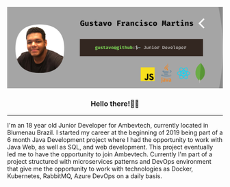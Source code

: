 ![banner](assets/banner.png "Main banner")
<div align="center">
    <h3>Hello there!🤙🏾</h3>
</div>
<hr/>
<p>
I'm an 18 year old Junior Developer for Ambevtech, currently located in Blumenau Brazil. I started my career at the beginning of 2019 being part of a 6 month Java Development project where I had the opportunity to 
work with Java Web, as well as SQL, and web development. This project eventually led me to have the opportunity to join Ambevtech.
Currently I'm part of a project structured with microservices patterns and DevOps environment that give me the opportunity to work with technologies as Docker, Kubernetes, RabbitMQ, Azure DevOps on a daily basis.
</p>
